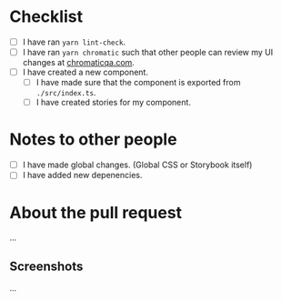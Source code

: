 <!-- This template exists to remind you about typical things that are forgotten before posting a PR. Feel free to scrap eveything if it does not fit your way of expressing PRs. -->

# Checklist

- [ ] I have ran `yarn lint-check`.
- [ ] I have ran `yarn chromatic` such that other people can review my UI changes at [chromaticqa.com](https://www.chromaticqa.com/builds?appId=5dea690ec744f30020aaf273).
- [ ] I have created a new component.
  - [ ] I have made sure that the component is exported from `./src/index.ts`.
  - [ ] I have created stories for my component.

# Notes to other people

- [ ] I have made global changes. (Global CSS or Storybook itself)
- [ ] I have added new depenencies.

# About the pull request

...

## Screenshots

...
